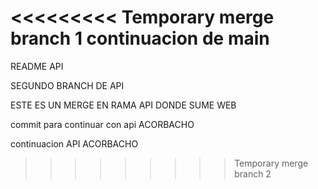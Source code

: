 <<<<<<<<< Temporary merge branch 1
continuacion de main
=========
README API

SEGUNDO BRANCH DE API 

ESTE ES UN MERGE EN RAMA API DONDE SUME WEB

commit para continuar con api ACORBACHO

continuacion API ACORBACHO
>>>>>>>>> Temporary merge branch 2
